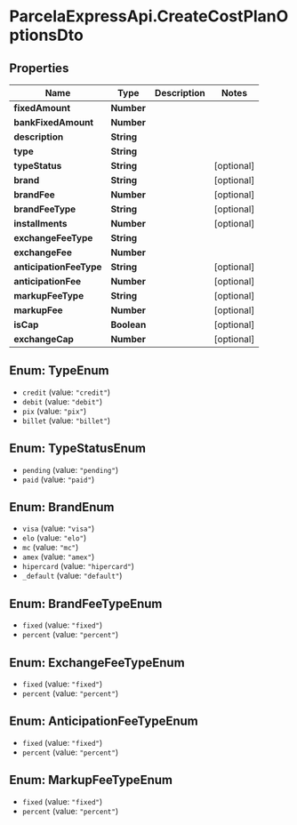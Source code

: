 # ParcelaExpressApi.CreateCostPlanOptionsDto

## Properties
Name | Type | Description | Notes
------------ | ------------- | ------------- | -------------
**fixedAmount** | **Number** |  | 
**bankFixedAmount** | **Number** |  | 
**description** | **String** |  | 
**type** | **String** |  | 
**typeStatus** | **String** |  | [optional] 
**brand** | **String** |  | [optional] 
**brandFee** | **Number** |  | [optional] 
**brandFeeType** | **String** |  | [optional] 
**installments** | **Number** |  | [optional] 
**exchangeFeeType** | **String** |  | 
**exchangeFee** | **Number** |  | 
**anticipationFeeType** | **String** |  | [optional] 
**anticipationFee** | **Number** |  | [optional] 
**markupFeeType** | **String** |  | [optional] 
**markupFee** | **Number** |  | [optional] 
**isCap** | **Boolean** |  | [optional] 
**exchangeCap** | **Number** |  | [optional] 

<a name="TypeEnum"></a>
## Enum: TypeEnum

* `credit` (value: `"credit"`)
* `debit` (value: `"debit"`)
* `pix` (value: `"pix"`)
* `billet` (value: `"billet"`)


<a name="TypeStatusEnum"></a>
## Enum: TypeStatusEnum

* `pending` (value: `"pending"`)
* `paid` (value: `"paid"`)


<a name="BrandEnum"></a>
## Enum: BrandEnum

* `visa` (value: `"visa"`)
* `elo` (value: `"elo"`)
* `mc` (value: `"mc"`)
* `amex` (value: `"amex"`)
* `hipercard` (value: `"hipercard"`)
* `_default` (value: `"default"`)


<a name="BrandFeeTypeEnum"></a>
## Enum: BrandFeeTypeEnum

* `fixed` (value: `"fixed"`)
* `percent` (value: `"percent"`)


<a name="ExchangeFeeTypeEnum"></a>
## Enum: ExchangeFeeTypeEnum

* `fixed` (value: `"fixed"`)
* `percent` (value: `"percent"`)


<a name="AnticipationFeeTypeEnum"></a>
## Enum: AnticipationFeeTypeEnum

* `fixed` (value: `"fixed"`)
* `percent` (value: `"percent"`)


<a name="MarkupFeeTypeEnum"></a>
## Enum: MarkupFeeTypeEnum

* `fixed` (value: `"fixed"`)
* `percent` (value: `"percent"`)


